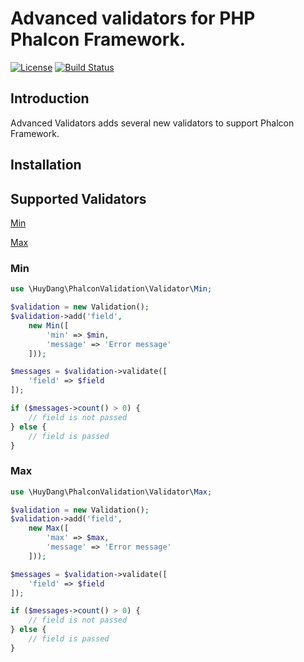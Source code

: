 # Advanced validators for PHP Phalcon Framework.
[![License](https://poser.pugx.org/michele-angioni/phalcon-validators/license)](https://packagist.org/packages/michele-angioni/phalcon-validators)
[![Build Status](https://travis-ci.org/huydang284/phalcon-validation.svg)](https://travis-ci.org/huydang284/phalcon-validators)

## Introduction

Advanced Validators adds several new validators to support Phalcon Framework.
 
## Installation

## Supported Validators
[Min](#min)

[Max](#max)

### Min
```php
use \HuyDang\PhalconValidation\Validator\Min;

$validation = new Validation();
$validation->add('field',
    new Min([
        'min' => $min,
        'message' => 'Error message'
    ]));

$messages = $validation->validate([
    'field' => $field
]);

if ($messages->count() > 0) {
    // field is not passed
} else {
    // field is passed
}
```

### Max
```php
use \HuyDang\PhalconValidation\Validator\Max;

$validation = new Validation();
$validation->add('field',
    new Max([
        'max' => $max,
        'message' => 'Error message'
    ]));

$messages = $validation->validate([
    'field' => $field
]);

if ($messages->count() > 0) {
    // field is not passed
} else {
    // field is passed
}
```
